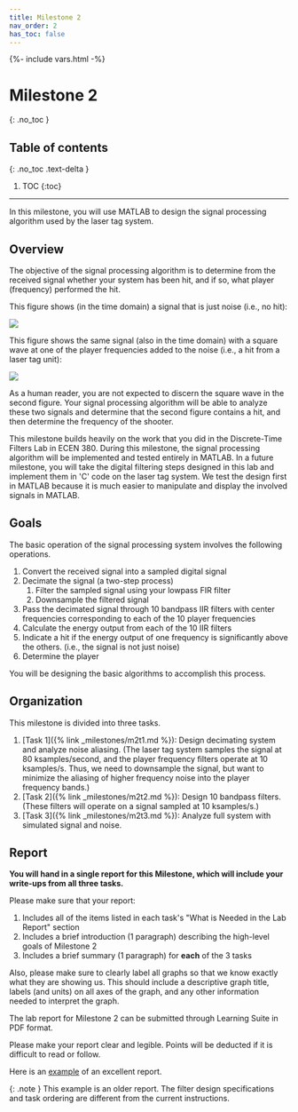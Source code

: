 ```yaml
---
title: Milestone 2
nav_order: 2
has_toc: false
---
```

{%- include vars.html -%}

# Milestone 2
{: .no_toc }

## Table of contents
{: .no_toc .text-delta }

1. TOC
{:toc}

-----

In this milestone, you will use MATLAB to design the signal processing
algorithm used by the laser tag system.

## Overview

The objective of the signal processing algorithm is to determine from
the received signal whether your system has been hit, and if so, what
player (frequency) performed the hit.

This figure shows (in the time domain) a signal that is just noise
(i.e., no hit):

![]({{media}}signal_overview1.jpg)

This figure shows the same signal (also in the time domain) with a
square wave at one of the player frequencies added to the noise (i.e., a
hit from a laser tag unit):

![]({{media}}signal_overview2.jpg)

As a human reader, you are not expected to discern the square wave in the
second figure. Your signal processing algorithm will be able to analyze
these two signals and determine that the second figure contains a hit, and
then determine the frequency of the shooter.

This milestone builds heavily on the work that you did in the
Discrete-Time Filters Lab in ECEN 380. During this milestone, the signal
processing algorithm will be implemented and tested entirely in MATLAB.
In a future milestone, you will take the digital filtering steps
designed in this lab and implement them in 'C' code on the laser tag
system. We test the design first in MATLAB because it is much easier to
manipulate and display the involved signals in MATLAB.

## Goals

The basic operation of the signal processing system involves the following
operations.

1.  Convert the received signal into a sampled digital signal
2.  Decimate the signal (a two-step process)
    1.  Filter the sampled signal using your lowpass FIR filter
    2.  Downsample the filtered signal
3.  Pass the decimated signal through 10 bandpass IIR filters with center
    frequencies corresponding to each of the 10 player frequencies
4.  Calculate the energy output from each of the 10 IIR filters
5.  Indicate a hit if the energy output of one frequency is significantly
    above the others. (i.e., the signal is not just noise)
6.  Determine the player

You will be designing the basic algorithms to accomplish this process.

## Organization

This milestone is divided into three tasks.

1.  [Task 1]({% link _milestones/m2t1.md %}): Design decimating system and
    analyze noise aliasing. (The laser tag system samples the signal at
    80 ksamples/second, and the player frequency filters operate at
    10 ksamples/s. Thus, we need to downsample the signal, but want to
    minimize the aliasing of higher frequency noise into the player
    frequency bands.)
2.  [Task 2]({% link _milestones/m2t2.md %}): Design 10 bandpass filters.
    (These filters will operate on a signal sampled at 10 ksamples/s.)
3.  [Task 3]({% link _milestones/m2t3.md %}): Analyze full system with
    simulated signal and noise.

## Report

**You will hand in a single report for this Milestone, which will
include your write-ups from all three tasks.**

Please make sure that your report:

1.  Includes all of the items listed in each task's
    "What is Needed in the Lab Report" section
2.  Includes a brief introduction (1 paragraph) describing the
    high-level goals of Milestone 2
3.  Includes a brief summary (1 paragraph) for **each** of the 3 tasks

Also, please make sure to clearly label all graphs so that we know
exactly what they are showing us. This should include a descriptive
graph title, labels (and units) on all axes of the graph, and any other
information needed to interpret the graph.

The lab report for Milestone 2 can be submitted through Learning Suite
in PDF format.

Please make your report clear and legible. Points will be deducted if it
is difficult to read or follow.

Here is an [example]({{media}}samplemilestone2report.pdf) of an excellent
report.

{: .note }
This example is an older report. The filter design specifications and task
ordering are different from the current instructions.
